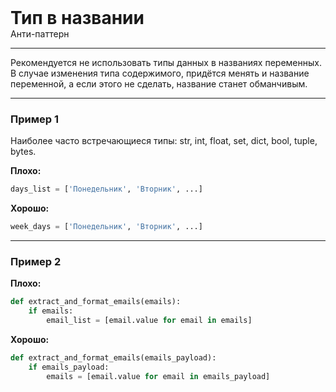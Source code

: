 
<div>
    <h1 style="margin: 0;">Тип в названии</h1>
    <p style="margin: 0;">Анти-паттерн</p>
</div>

***

Рекомендуется не использовать типы данных в названиях переменных.
В случае изменения типа содержимого, придётся менять и название переменной, а если этого не сделать, название станет обманчивым.

***

### Пример 1

Наиболее часто встречающиеся типы: str, int, float, set, dict, bool, tuple, bytes.

**Плохо:**
```python
days_list = ['Понедельник', 'Вторник', ...]
```
**Хорошо:**
```python
week_days = ['Понедельник', 'Вторник', ...]
```
***

### Пример 2

**Плохо:**
```python
def extract_and_format_emails(emails):
    if emails:
        email_list = [email.value for email in emails]
```
**Хорошо:**
```python
def extract_and_format_emails(emails_payload):
    if emails_payload:
        emails = [email.value for email in emails_payload]
```

